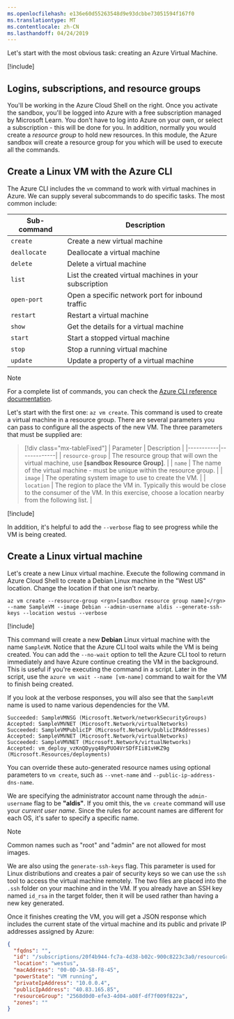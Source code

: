 ```yaml
---
ms.openlocfilehash: e136e60d55263548d9e93dcbbe73051594f167f0
ms.translationtype: MT
ms.contentlocale: zh-CN
ms.lasthandoff: 04/24/2019
---
```

Let's start with the most obvious task: creating an Azure Virtual Machine.

<!-- Activate the sandbox -->
[!include[](../../../includes/azure-sandbox-activate.md)]

## <a name="logins-subscriptions-and-resource-groups"></a>Logins, subscriptions, and resource groups

You'll be working in the Azure Cloud Shell on the right. Once you activate the sandbox, you'll be logged into Azure with a free subscription managed by Microsoft Learn. You don't have to log into Azure on your own, or select a subscription - this will be done for you. In addition, normally you would create a _resource group_ to hold new resources. In this module, the Azure sandbox will create a resource group for you which will be used to execute all the commands.

## <a name="create-a-linux-vm-with-the-azure-cli"></a>Create a Linux VM with the Azure CLI

The Azure CLI includes the `vm` command to work with virtual machines in Azure. We can supply several subcommands to do specific tasks. The most common include:

| Sub-command | Description |
|-------------|-------------|
| `create`    | Create a new virtual machine |
| `deallocate` | Deallocate a virtual machine |
| `delete` | Delete a virtual machine |
| `list` | List the created virtual machines in your subscription |
| `open-port` | Open a specific network port for inbound traffic |
| `restart` | Restart a virtual machine |
| `show` | Get the details for a virtual machine |
| `start` | Start a stopped virtual machine |
| `stop` | Stop a running virtual machine |
| `update` | Update a property of a virtual machine |

> [!NOTE]
> For a complete list of commands, you can check the [Azure CLI reference documentation](https://docs.microsoft.com/cli/azure/reference-index?view=azure-cli-latest).

Let's start with the first one: `az vm create`. This command is used to create a virtual machine in a resource group. There are several parameters you can pass to configure all the aspects of the new VM. The three parameters that must be supplied are:

> [!div class="mx-tableFixed"]
> | Parameter | Description |
> |-----------|-------------|
> | `resource-group` | The resource group that will own the virtual machine, use **<rgn>[sandbox Resource Group]</rgn>**. |
> | `name` | The name of the virtual machine - must be unique within the resource group. |
> | `image` | The operating system image to use to create the VM. |
> | `location` | The region to place the VM in. Typically this would be close to the consumer of the VM. In this exercise, choose a location nearby from the following list. |

<!-- Resource selection -->
[!include[](../../../includes/azure-sandbox-regions-first-mention-note.md)]

In addition, it's helpful to add the `--verbose` flag to see progress while the VM is being created. 

## <a name="create-a-linux-virtual-machine"></a>Create a Linux virtual machine

Let's create a new Linux virtual machine. Execute the following command in Azure Cloud Shell to create a Debian Linux machine in the "West US" location. Change the location if that one isn't nearby.

```azurecli
az vm create --resource-group <rgn>[sandbox resource group name]</rgn> --name SampleVM --image Debian --admin-username aldis --generate-ssh-keys --location westus --verbose 
```

[!include[](../../../includes/azure-cloudshell-copy-paste-tip.md)]


This command will create a new **Debian** Linux virtual machine with the name `SampleVM`. Notice that the Azure CLI tool waits while the VM is being created. You can add the `--no-wait` option to tell the Azure CLI tool to return immediately and have Azure continue creating the VM in the background. This is useful if you're executing the command in a script. Later in the script, use the `azure vm wait --name [vm-name]` command to wait for the VM to finish being created.

If you look at the verbose responses, you will also see that the `SampleVM` name is used to name various dependencies for the VM.

```output
Succeeded: SampleVMNSG (Microsoft.Network/networkSecurityGroups)
Accepted: SampleVMVNET (Microsoft.Network/virtualNetworks)
Succeeded: SampleVMPublicIP (Microsoft.Network/publicIPAddresses)
Accepted: SampleVMVNET (Microsoft.Network/virtualNetworks)
Succeeded: SampleVMVNET (Microsoft.Network/virtualNetworks)
Accepted: vm_deploy_vzKnQDyyq48yPUO4VrSDfFIi81vHKZ9g (Microsoft.Resources/deployments)
```

You can override these auto-generated resource names using optional parameters to `vm create`, such as `--vnet-name` and `--public-ip-address-dns-name`.

We are specifying the administrator account name through the `admin-username` flag to be **"aldis"**. If you omit this, the `vm create` command will use your _current user name_. Since the rules for account names are different for each OS, it's safer to specify a specific name. 

> [!NOTE]
> Common names such as "root" and "admin" are not allowed for most images.

We are also using the `generate-ssh-keys` flag. This parameter is used for Linux distributions and creates a pair of security keys so we can use the `ssh` tool to access the virtual machine remotely. The two files are placed into the `.ssh` folder on your machine and in the VM. If you already have an SSH key named `id_rsa` in the target folder, then it will be used rather than having a new key generated.

Once it finishes creating the VM, you will get a JSON response which includes the current state of the virtual machine and its public and private IP addresses assigned by Azure:

```json
{
  "fqdns": "",
  "id": "/subscriptions/20f4b944-fc7a-4d38-b02c-900c8223c3a0/resourceGroups/2568d0d0-efe3-4d04-a08f-df7f009f822a/providers/Microsoft.Compute/virtualMachines/SampleVM",
  "location": "westus",
  "macAddress": "00-0D-3A-58-F8-45",
  "powerState": "VM running",
  "privateIpAddress": "10.0.0.4",
  "publicIpAddress": "40.83.165.85",
  "resourceGroup": "2568d0d0-efe3-4d04-a08f-df7f009f822a",
  "zones": ""
}
```
